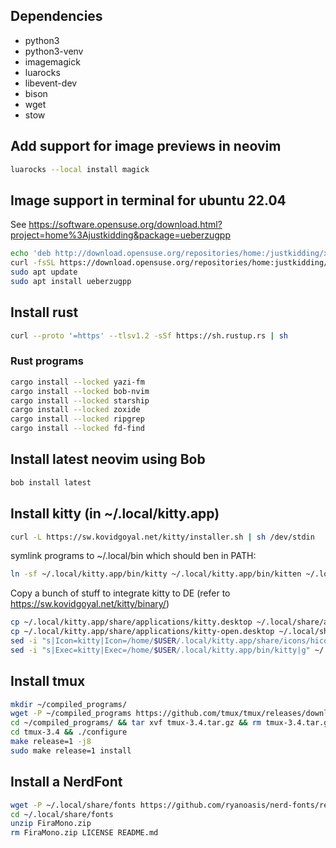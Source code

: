 ## Dependencies

- python3
- python3-venv
- imagemagick
- luarocks
- libevent-dev
- bison
- wget
- stow


## Add support for image previews in neovim
```sh
luarocks --local install magick
```

## Image support in terminal for ubuntu 22.04
See https://software.opensuse.org/download.html?project=home%3Ajustkidding&package=ueberzugpp
```sh
echo 'deb http://download.opensuse.org/repositories/home:/justkidding/xUbuntu_22.04/ /' | sudo tee /etc/apt/sources.list.d/home:justkidding.list
curl -fsSL https://download.opensuse.org/repositories/home:justkidding/xUbuntu_22.04/Release.key | gpg --dearmor | sudo tee /etc/apt/trusted.gpg.d/home_justkidding.gpg > /dev/null
sudo apt update
sudo apt install ueberzugpp
```

## Install rust
```sh
curl --proto '=https' --tlsv1.2 -sSf https://sh.rustup.rs | sh
```

### Rust programs
```sh
cargo install --locked yazi-fm
cargo install --locked bob-nvim
cargo install --locked starship
cargo install --locked zoxide
cargo install --locked ripgrep
cargo install --locked fd-find
```

## Install latest neovim using Bob
```sh
bob install latest
```

## Install kitty (in ~/.local/kitty.app)
``` sh
curl -L https://sw.kovidgoyal.net/kitty/installer.sh | sh /dev/stdin
```

symlink programs to ~/.local/bin which should ben in PATH:

```sh
ln -sf ~/.local/kitty.app/bin/kitty ~/.local/kitty.app/bin/kitten ~/.local/bin/
```

Copy a bunch of stuff to integrate kitty to DE (refer to https://sw.kovidgoyal.net/kitty/binary/)
```sh
cp ~/.local/kitty.app/share/applications/kitty.desktop ~/.local/share/applications/
cp ~/.local/kitty.app/share/applications/kitty-open.desktop ~/.local/share/applications/
sed -i "s|Icon=kitty|Icon=/home/$USER/.local/kitty.app/share/icons/hicolor/256x256/apps/kitty.png|g" ~/.local/share/applications/kitty*.desktop
sed -i "s|Exec=kitty|Exec=/home/$USER/.local/kitty.app/bin/kitty|g" ~/.local/share/applications/kitty*.desktop
```

## Install tmux
```sh
mkdir ~/compiled_programs/
wget -P ~/compiled_programs https://github.com/tmux/tmux/releases/download/3.4/tmux-3.4.tar.gz
cd ~/compiled_programs/ && tar xvf tmux-3.4.tar.gz && rm tmux-3.4.tar.gz
cd tmux-3.4 && ./configure
make release=1 -j8
sudo make release=1 install
```
## Install a NerdFont

```sh
wget -P ~/.local/share/fonts https://github.com/ryanoasis/nerd-fonts/releases/download/v3.1.1/FiraMono.zip
cd ~/.local/share/fonts
unzip FiraMono.zip
rm FiraMono.zip LICENSE README.md
```
